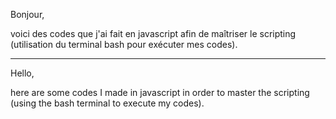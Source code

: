 Bonjour, 

voici des codes que j'ai fait en javascript afin de maîtriser le scripting (utilisation du terminal bash pour exécuter mes codes). 

-----------------

Hello, 

here are some codes I made in javascript in order to master the scripting (using the bash terminal to execute my codes). 
